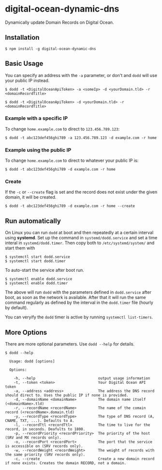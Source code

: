 # digital-ocean-dynamic-dns
Dynamically update Domain Records on Digital Ocean.

## Installation

```
$ npm install -g digital-ocean-dynamic-dns
```

## Basic Usage

You can specify an address with the `-a` parameter, or don't and `dodd` will use your public IP instead.

```
$ dodd -t <DigitalOceanApiToken> -a <someIp> -d <yourDomain.tld> -r <domainRecordTitle>
```

```
$ dodd -t <DigitalOceanApiToken> -d <yourDomain.tld> -r <domainRecordTitle>
```

### Example with a specific IP

To change `home.example.com` to direct to `123.456.789.123`:

```
$ dodd -t abc123def456ghi789 -a 123.456.789.123 -d example.com -r home
```

### Example using the public IP

To change `home.example.com` to direct to whatever your public IP is:

```
$ dodd -t abc123def456ghi789 -d example.com -r home
```

### Create

If the `-c` or `--create` flag is set and the record does not exist under the given domain, it will be created.

```
$ dodd -t abc123def456ghi789 -d example.com -r home --create
```

## Run automatically

On Linux you can run `dodd` at boot and then repeatedly at a certain interval using **systemd**. Set up the command in `systemd/dodd.service` and set a time interal in `systemd/dodd.timer`. Then copy both to `/etc/systemd/system/` and start them with

```
$ systemctl start dodd.service
$ systemctl start dodd.timer
```

To auto-start the service after boot run.

```
$ systemctl enable dodd.service
$ systemctl enable dodd.timer
```

The above will run `dodd` with the parameters defined in `dodd.service` after boot, as soon as the network is available. After that it will run the same command regularly as defined by the interval in the `dodd.timer` file (hourly by default).

You can veryify the `dodd` timer is active by running `systemctl list-timers`.

## More Options

There are more optional parameters. Use `dodd --help` for details.

```
$ dodd --help

  Usage: dodd [options]

  Options:

    -h, --help                             output usage information
    -t, --token <token>                    Your Digital Ocean API token
    -a, --address <address>                The address the DNS record should direct to. Uses the public IP if none is provided.
    -d, --domainName <domainName>          The domain name itself (<domainName>.tld)
    -r, --recordName <recordName>          The name of the comain record (<recordName>.domain.tld)
    -y, --recordType <recordType>          The type of DNS record (A, CNAME, TXT, ...). Defaults to A.
    -l, --recordTtl <recordTtl>            The time to live for the record, in seconds. Deafults to 1800.
    -p, --recordPriority <recordPriority>  The priority of the host (SRV and MX records only).
    -o, --recordPort <recordPort>          The port that the service is accessible on (SRV records only).
    -w, --recordWeight <recordWeight>      The weight of records with the same priority (SRV records only).
    -c, --create                           Create a new domain record if none exists. Creates the domain RECORD, not a domain.

```

